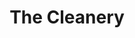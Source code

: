 ---
title: "The Cleanery"
url: /albuquerque/the-cleanery-eubank-boulevard-northeast/
shop: Wäscherei
---